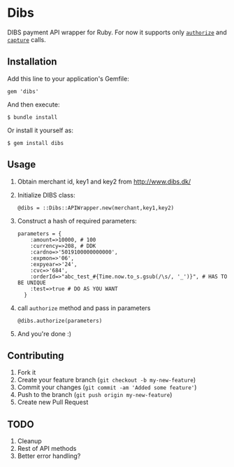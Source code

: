 # Dibs

DIBS payment API wrapper for Ruby. For now it supports only [`authorize`](http://tech.dibspayment.com/authcgi) and
 [`capture`](http://tech.dibspayment.com/capturecgi) calls.

## Installation

Add this line to your application's Gemfile:

    gem 'dibs'

And then execute:

    $ bundle install

Or install it yourself as:

    $ gem install dibs

## Usage

1. Obtain merchant id, key1 and key2 from http://www.dibs.dk/
2. Initialize DIBS class:

    `@dibs = ::Dibs::APIWrapper.new(merchant,key1,key2)`

3. Construct a hash of required parameters:
    ```
    parameters = {
        :amount=>10000, # 100 
        :currency=>208, # DDK
        :cardno=>'5019100000000000', 
        :expmon=>'06', 
        :expyear=>'24', 
        :cvc=>'684', 
        :orderId=>"abc_test_#{Time.now.to_s.gsub(/\s/, '_')}", # HAS TO BE UNIQUE
        :test=>true # DO AS YOU WANT
      }
    ```

4. call `authorize` method and pass in parameters

	`@dibs.authorize(parameters)`

5. And you're done :)

## Contributing

1. Fork it
2. Create your feature branch (`git checkout -b my-new-feature`)
3. Commit your changes (`git commit -am 'Added some feature'`)
4. Push to the branch (`git push origin my-new-feature`)
5. Create new Pull Request

## TODO

1. Cleanup
2. Rest of API methods
3. Better error handling?


